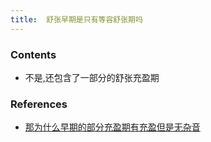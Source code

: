 ```yaml
---
title:  舒张早期是只有等容舒张期吗
--- 
```


### Contents
- 不是,还包含了一部分的舒张充盈期

### References
- [那为什么早期的部分充盈期有充盈但是无杂音](/那为什么早期的部分充盈期有充盈但是无杂音)


